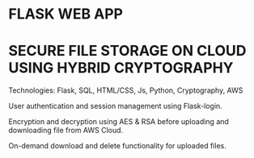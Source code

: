 # FLASK WEB APP
# SECURE FILE STORAGE ON CLOUD USING HYBRID CRYPTOGRAPHY


Technologies: Flask, SQL, HTML/CSS, Js, Python, Cryptography, AWS


User authentication and session management using Flask-login.


Encryption and decryption using AES & RSA before uploading and downloading file from AWS Cloud.


On-demand download and delete functionality for uploaded files.
